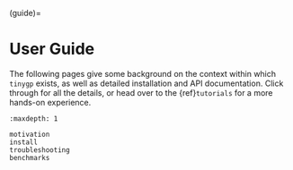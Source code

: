 (guide)=

# User Guide

The following pages give some background on the context within which `tinygp`
exists, as well as detailed installation and API documentation. Click through
for all the details, or head over to the {ref}`tutorials` for a more hands-on
experience.

```{toctree}
:maxdepth: 1

motivation
install
troubleshooting
benchmarks
```
